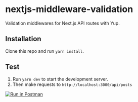 # nextjs-middleware-validation

Validation middlewares for Next.js API routes with Yup.

## Installation

Clone this repo and run `yarn install`.

## Test

1. Run `yarn dev` to start the development server.
2. Then make requests to `http://localhost:3000/api/posts`

[![Run in Postman](https://run.pstmn.io/button.svg)](https://www.getpostman.com/collections/bc79c2e13ff4dc8fd544)
